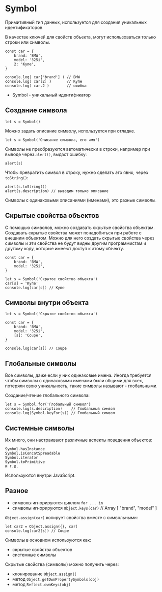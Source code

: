 # Symbol
Примитивный тип данных, используется для создания уникальных идентификаторов.

В качестве ключей для свойств объекта, могут использоваться только строки или символы.

    const car = {
        brand: 'BMW',
        model: '325i',
        2: 'Купе',
    }

    console.log( car['brand'] ) // BMW
    console.log( car[2] )       // Купе
    console.log( car.2 )        // ошибка

- Symbol - уникальный идентификатор

## Создание символа

    let s = Symbol()

Можно задать описание символу, используется при отладке.

    let s = Symbol('Описание символа, его имя')

Символы не преобразуются автоматически в строки, например при выводе через `alert()`, выдаст ошибку:

    alert(s)

Чтобы превратить символ в строку, нужно сделать это явно, через `toString()`:

    alert(s.toString())
    alert(s.description) // выводим только описание

Символы с одинаковыми описаниями (именами), это разные символы.

## Скрытые свойства объектов
С помощью символов, можно создавать скрытые свойства объектам. Создавать скрытые свойства может понадобиться при работе с внешним объектом. Можно для него создать скрытые свойства через символы и эти свойства не будут видны другим программистам и другому коду, которые имееют доступ к этому объекту.

    const car = {
        brand: 'BMW',
        model: '325i',
    }

    let s = Symbol('Скрытое свойство объекта')
    car[s] = 'Купе'
    console.log(car[s]) // Купе

## Символы внутри объекта

    let s = Symbol('Скрытое свойство объекта')

    const car = {
        brand: 'BMW',
        model: '325i',
        [s]: 'Coupe',
    }

    console.log(car[s]) // Coupe

## Глобальные символы
Все символы, даже если у них одинаковые имена. Иногда требуется чтобы символы с одинаковыми именами были общими для всех, потеряли свою уникальность, такие символы называют - глобальными.

Создание/чтение глобального символа:

    let s = Symbol.for('Глобальный символ')
    console.log(s.description)    // Глобальный символ
    console.log(Symbol.keyFor(s)) // Глобальный символ

## Системные символы
Их много, они настраивают различные аспекты поведения объектов:

    Symbol.hasInstance
    Symbol.isConcatSpreadable
    Symbol.iterator
    Symbol.toPrimitive
    и т.д.

Используются внутри JavaScript.

## Разное
- символы игнорируются циклом `for ... in`
- символы игнорируются `Object.keys(car)` // Array [ "brand", "model" ]

`Object.assign(car)` копирует свойства вместе с символьными:
    
    let car2 = Object.assign({}, car)
    console.log(car2[s]) // Coupe

Символы в основном используются как:
- скрытые свойства объектов
- системные символы

Скрытые свойства (символы) можно получить через:
- клонирование `Object.assign()`
- метод `Object.getOwnPropertySymbols(obj)`
- метод `Reflect.ownKeys(obj)`
